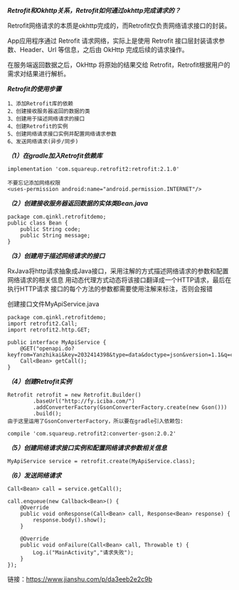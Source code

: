 ***Retrofit和Okhttp关系，Retrofit如何通过okhttp完成请求的？***

Retrofit网络请求的本质是okhttp完成的，而Retrofit仅负责网络请求接口的封装。

App应用程序通过 Retrofit 请求网络，实际上是使用 Retrofit 接口层封装请求参数、Header、Url 等信息，之后由 OkHttp 完成后续的请求操作。

在服务端返回数据之后，OkHttp 将原始的结果交给 Retrofit，Retrofit根据用户的需求对结果进行解析。

***Retrofit的使用步骤***

    1、添加Retrofit库的依赖
    2、创建接收服务器返回的数据的类
    3、创建用于描述网络请求的接口
    4、创建Retrofit的实例
    5、创建网络请求接口实例并配置网络请求参数
    6、发送网络请求(异步/同步)
    
***（1）在gradle加入Retrofit依赖库***

    implementation 'com.squareup.retrofit2:retrofit:2.1.0'

    不要忘记添加网络权限
    <uses-permission android:name="android.permission.INTERNET"/>

***（2）创建接收服务器返回数据的实体类Bean.java***

    package com.qinkl.retrofitdemo;
    public class Bean {
        public String code;
        public String message;
    }
    
***（3）创建用于描述网络请求的接口***

RxJava将http请求抽象成Java接口，采用注解的方式描述网络请求的参数和配置网络请求的相关信息
用动态代理方式动态将该接口翻译成一个HTTP请求，最后在执行HTTP请求
接口的每个方法的参数都需要使用注解来标注，否则会报错

创建接口文件MyApiService.java

    package com.qinkl.retrofitdemo;
    import retrofit2.Call;
    import retrofit2.http.GET;

    public interface MyApiService {
        @GET("openapi.do?keyfrom=Yanzhikai&key=2032414398&type=data&doctype=json&version=1.1&q=car")
        Call<Bean> getCall();
    }
    
***（4）创建Retrofit实例***

    Retrofit retrofit = new Retrofit.Builder()
            .baseUrl("http://fy.iciba.com/")
            .addConverterFactory(GsonConverterFactory.create(new Gson()))
            .build();
    由于这里运用了GsonConverterFactory，所以要在gradle引入依赖包:

    compile 'com.squareup.retrofit2:converter-gson:2.0.2'
    
***（5）创建网络请求接口实例和配置网络请求参数相关信息***

    MyApiService service = retrofit.create(MyApiService.class);
    
***（6）发送网络请求***

    Call<Bean> call = service.getCall();

    call.enqueue(new Callback<Bean>() {
        @Override
        public void onResponse(Call<Bean> call, Response<Bean> response) {
            response.body().show();
        }

        @Override
        public void onFailure(Call<Bean> call, Throwable t) {
            Log.i("MainActivity","请求失败");
        }
    });
    

链接：https://www.jianshu.com/p/da3eeb2e2c9b

